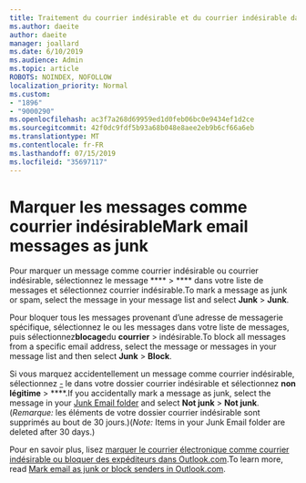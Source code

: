 ```yaml
---
title: Traitement du courrier indésirable et du courrier indésirable dans Outlook.com
ms.author: daeite
author: daeite
manager: joallard
ms.date: 6/10/2019
ms.audience: Admin
ms.topic: article
ROBOTS: NOINDEX, NOFOLLOW
localization_priority: Normal
ms.custom:
- "1896"
- "9000290"
ms.openlocfilehash: ac3f7a268d69959ed1d0feb06bc0e9434ef1d2ce
ms.sourcegitcommit: 42f0dc9fdf5b93a68b048e8aee2eb9b6cf66a6eb
ms.translationtype: MT
ms.contentlocale: fr-FR
ms.lasthandoff: 07/15/2019
ms.locfileid: "35697117"
---
```

# <a name="mark-email-messages-as-junk"></a><span data-ttu-id="8fe5a-102">Marquer les messages comme courrier indésirable</span><span class="sxs-lookup"><span data-stu-id="8fe5a-102">Mark email messages as junk</span></span>

<span data-ttu-id="8fe5a-103">Pour marquer un message comme courrier indésirable ou courrier indésirable, sélectionnez le message \*\*\*\* > \*\*\*\* dans votre liste de messages et sélectionnez courrier indésirable.</span><span class="sxs-lookup"><span data-stu-id="8fe5a-103">To mark a message as junk or spam, select the message in your message list and select **Junk** > **Junk**.</span></span>

<span data-ttu-id="8fe5a-104">Pour bloquer tous les messages provenant d’une adresse de messagerie spécifique, sélectionnez le ou les messages dans votre liste de messages, puis sélectionnez**blocage**du **courrier** > indésirable.</span><span class="sxs-lookup"><span data-stu-id="8fe5a-104">To block all messages from a specific email address, select the message or messages in your message list and then select **Junk** > **Block**.</span></span>

<span data-ttu-id="8fe5a-105">Si vous marquez accidentellement un message comme courrier indésirable, sélectionnez [-](https://outlook.live.com/mail/junkemail) le dans votre dossier courrier indésirable et sélectionnez **non légitime** > \*\*\*\*.</span><span class="sxs-lookup"><span data-stu-id="8fe5a-105">If you accidentally mark a message as junk, select the message in your [Junk Email folder](https://outlook.live.com/mail/junkemail) and select **Not junk** > **Not junk**.</span></span> <span data-ttu-id="8fe5a-106">(*Remarque:* les éléments de votre dossier courrier indésirable sont supprimés au bout de 30 jours.)</span><span class="sxs-lookup"><span data-stu-id="8fe5a-106">(*Note:* Items in your Junk Email folder are deleted after 30 days.)</span></span>

<span data-ttu-id="8fe5a-107">Pour en savoir plus, lisez [marquer le courrier électronique comme courrier indésirable ou bloquer des expéditeurs dans Outlook.com](https://support.office.com/article/a3ece97b-82f8-4a5e-9ac3-e92fa6427ae4?wt.mc_id=Office_Outlook_com_Alchemy).</span><span class="sxs-lookup"><span data-stu-id="8fe5a-107">To learn more, read [Mark email as junk or block senders in Outlook.com](https://support.office.com/article/a3ece97b-82f8-4a5e-9ac3-e92fa6427ae4?wt.mc_id=Office_Outlook_com_Alchemy).</span></span>